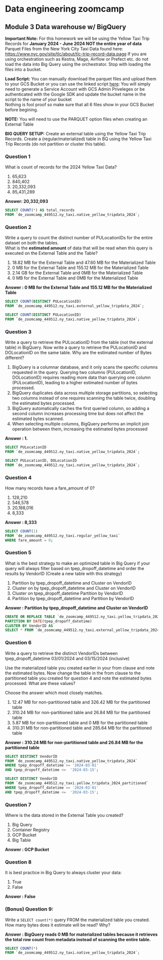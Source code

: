 # Data engineering zoomcamp
## Module 3 Data warehouse w/ BigQuery

**Important Note:** For this homework we will be using the Yellow Taxi Trip Records for **January 2024 - June 2024 NOT the entire year of data**
Parquet Files from the New York
City Taxi Data found here: https://www.nyc.gov/site/tlc/about/tlc-trip-record-data.page
If you are using orchestration such as Kestra, Mage, Airflow or Prefect etc. do not load the data into Big Query using the orchestrator.
Stop with loading the files into a bucket.

**Load Script:** You can manually download the parquet files and upload them to your GCS Bucket or you can use the linked script [here](./load_yellow_taxi_data.py):
You will simply need to generate a Service Account with GCS Admin Priveleges or be authenticated with the Google SDK and update the bucket name in the script to the name of your bucket<br>
Nothing is fool proof so make sure that all 6 files show in your GCS Bucket before begining.

**NOTE:** You will need to use the PARQUET option files when creating an External Table

**BIG QUERY SETUP:**
Create an external table using the Yellow Taxi Trip Records.
Create a (regular/materialized) table in BQ using the Yellow Taxi Trip Records (do not partition or cluster this table).

### Question 1 
What is count of records for the 2024 Yellow Taxi Data?

1. 65,623
2. 840,402
3. 20,332,093
4. 85,431,289

**Answer: 20,332,093**

```sql
SELECT COUNT(*) AS total_records
FROM `de_zoomcamp_449512.ny_taxi.native_yellow_tripdata_2024`;
```

### Question 2 
Write a query to count the distinct number of PULocationIDs for the entire dataset on both the tables.</br>
What is the **estimated amount** of data that will be read when this query is executed on the External Table and the Table?

1. 18.82 MB for the External Table and 47.60 MB for the Materialized Table
2. 0 MB for the External Table and 155.12 MB for the Materialized Table
3. 2.14 GB for the External Table and 0MB for the Materialized Table
4. 0 MB for the External Table and 0MB for the Materialized Table

**Answer : 0 MB for the External Table and 155.12 MB for the Materialized Table**

```sql
SELECT COUNT(DISTINCT PULocationID)
FROM `de_zoomcamp_449512.ny_taxi.external_yellow_tripdata_2024`;

SELECT COUNT(DISTINCT PULocationID)
FROM `de_zoomcamp_449512.ny_taxi.native_yellow_tripdata_2024`;
```

### Question 3

Write a query to retrieve the PULocationID from the table (not the external table) in BigQuery. Now write a query to retrieve the PULocationID and DOLocationID on the same table. Why are the estimated number of Bytes different?

1. BigQuery is a columnar database, and it only scans the specific columns requested in the query. Querying two columns (PULocationID, DOLocationID) requires
  reading more data than querying one column (PULocationID), leading to a higher estimated number of bytes processed.
2. BigQuery duplicates data across multiple storage partitions, so selecting two columns instead of one requires scanning the table twice,
  doubling the estimated bytes processed.
3. BigQuery automatically caches the first queried column, so adding a second column increases processing time but does not affect the estimated bytes scanned.
4. When selecting multiple columns, BigQuery performs an implicit join operation between them, increasing the estimated bytes processed

**Answer : 1.**

```sql
SELECT PULocationID
FROM `de_zoomcamp_449512.ny_taxi.native_yellow_tripdata_2024`;

SELECT PULocationID, DOLocationID
FROM `de_zoomcamp_449512.ny_taxi.native_yellow_tripdata_2024`;
```

### Question 4

How many records have a fare_amount of 0?

1. 128,210
2. 546,578
3. 20,188,016
4. 8,333

**Answer : 8,333**

```sql
SELECT COUNT(1)
FROM `de_zoomcamp_449512.ny_taxi.regular_yellow_taxi`
WHERE fare_amount = 0;
```

### Question 5 

What is the best strategy to make an optimized table in Big Query if your query will always filter based on tpep_dropoff_datetime and order the results by VendorID (Create a new table with this strategy)
1. Partition by tpep_dropoff_datetime and Cluster on VendorID
2. Cluster on by tpep_dropoff_datetime and Cluster on VendorID
3. Cluster on tpep_dropoff_datetime Partition by VendorID
4. Partition by tpep_dropoff_datetime and Partition by VendorID

**Answer : Partition by tpep_dropoff_datetime and Cluster on VendorID**

```sql
CREATE OR REPLACE TABLE `de_zoomcamp_449512.ny_taxi.yellow_tripdata_2024_partitioned`
PARTITION BY DATE(tpep_dropoff_datetime)
CLUSTER BY VendorID AS
SELECT * FROM `de_zoomcamp_449512.ny_taxi.external_yellow_tripdata_2024`;
```

### Question 6

Write a query to retrieve the distinct VendorIDs between tpep_dropoff_datetime 03/01/2024 and 03/15/2024 (inclusive)

Use the materialized table you created earlier in your from clause and note the estimated bytes. Now change the table in the from clause to the partitioned table you created for question 4 and note the estimated bytes processed. What are these values? </br>

Choose the answer which most closely matches.

1. 12.47 MB for non-partitioned table and 326.42 MB for the partitioned table
2. 310.24 MB for non-partitioned table and 26.84 MB for the partitioned table
3. 5.87 MB for non-partitioned table and 0 MB for the partitioned table
4. 310.31 MB for non-partitioned table and 285.64 MB for the partitioned table

**Answer : 310.24 MB for non-partitioned table and 26.84 MB for the partitioned table**

```sql
SELECT DISTINCT VendorID
FROM `de_zoomcamp_449512.ny_taxi.native_yellow_tripdata_2024`
WHERE tpep_dropoff_datetime >= '2024-03-01'
AND tpep_dropoff_datetime <=  '2024-03-15';

SELECT DISTINCT VendorID
FROM `de_zoomcamp_449512.ny_taxi.yellow_tripdata_2024_partitioned`
WHERE tpep_dropoff_datetime >= '2024-03-01'
AND tpep_dropoff_datetime <=  '2024-03-15';
```

### Question 7

Where is the data stored in the External Table you created?

1. Big Query
2. Container Registry
3. GCP Bucket
4. Big Table

**Answer : GCP Bucket**

### Question 8

It is best practice in Big Query to always cluster your data:

1. True
2. False

**Answer : False**

### (Bonus) Question 9:

Write a `SELECT count(*)` query FROM the materialized table you created. How many bytes does it estimate will be read? Why?

**Answer : BigQuery reads 0 MB for materialized tables because it retrieves the total row count from metadata instead of scanning the entire table.**

```sql
SELECT COUNT(*)
FROM `de_zoomcamp_449512.ny_taxi.native_yellow_tripdata_2024`;
```

